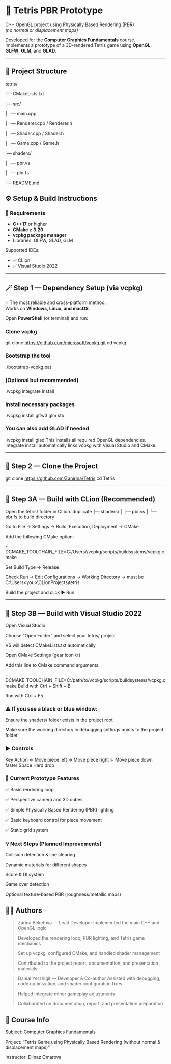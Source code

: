 # 🧱 Tetris PBR Prototype

C++ OpenGL project using Physically Based Rendering (PBR)  
*(no normal or displacement maps)*

Developed for the **Computer Graphics Fundamentals** course.  
Implements a prototype of a 3D-rendered Tetris game using **OpenGL**, **GLFW**, **GLM**, and **GLAD**.

---

## 📁 Project Structure

tetris/

├─ CMakeLists.txt

├─ src/

│ ├─ main.cpp

│ ├─ Renderer.cpp / Renderer.h

│ ├─ Shader.cpp / Shader.h

│ ├─ Game.cpp / Game.h

├─ shaders/


│ ├─ pbr.vs

│ └─ pbr.fs

└─ README.md


## ⚙️ Setup & Build Instructions

### 🧰 Requirements

- **C++17** or higher
- **CMake ≥ 3.20**
- **vcpkg package manager**
- Libraries: GLFW, GLAD, GLM

Supported IDEs:
- ✅ CLion
- ✅ Visual Studio 2022

---

## 🪄 Step 1 — Dependency Setup (via vcpkg)

💡 The most reliable and cross-platform method.  
 Works on **Windows, Linux, and macOS**.

Open **PowerShell** (or terminal) and run:


### Clone vcpkg
git clone https://github.com/microsoft/vcpkg.git
cd vcpkg

### Bootstrap the tool
.\bootstrap-vcpkg.bat

### (Optional but recommended)
.\vcpkg integrate install

### Install necessary packages
.\vcpkg install glfw3 glm stb

### You can also add GLAD if needed
.\vcpkg install glad
This installs all required OpenGL dependencies.
integrate install automatically links vcpkg with Visual Studio and CMake.

---
## 🧠 Step 2 — Clone the Project
git clone https://github.com/Zanirina/Tetris
cd Tetris

---
## 🧩 Step 3A — Build with CLion (Recommended)
Open the tetris/ folder in CLion.
duplicate 
├─ shaders/
│ ├─ pbr.vs
│ └─ pbr.fs
to build directory

Go to
File → Settings → Build, Execution, Deployment → CMake

Add the following CMake option:


-DCMAKE_TOOLCHAIN_FILE=C:/Users/<you>/vcpkg/scripts/buildsystems/vcpkg.cmake

Set Build Type → Release


Check Run → Edit Configurations → Working Directory →
must be C:\Users\<you>\CLionProjects\tetris

Build the project and click ▶ Run

---
## 🧠 Step 3B — Build with Visual Studio 2022
Open Visual Studio

Choose “Open Folder” and select your tetris/ project

VS will detect CMakeLists.txt automatically

Open CMake Settings (gear icon ⚙️)

Add this line to CMake command arguments:


-DCMAKE_TOOLCHAIN_FILE=C:/path/to/vcpkg/scripts/buildsystems/vcpkg.cmake
Build with Ctrl + Shift + B

Run with Ctrl + F5

### ⚠️ If you see a black or blue window:

Ensure the shaders/ folder exists in the project root

Make sure the working directory in debugging settings points to the project folder

### ▶️ Controls
Key	Action
←	Move piece left
→	Move piece right
↓	Move piece down faster
Space	Hard drop

### 🧠  Current Prototype Features
✅ Basic rendering loop

✅ Perspective camera and 3D cubes

✅ Simple Physically Based Rendering (PBR) lighting

✅ Basic keyboard control for piece movement

✅ Static grid system

### 💡 Next Steps (Planned Improvements)
Collision detection & line clearing

Dynamic materials for different shapes

Score & UI system

Game over detection

Optional texture-based PBR (roughness/metallic maps)

## 👩‍💻 Authors
>Zarina Beketova — Lead Developer
>Implemented the main C++ and OpenGL logic
>
>Developed the rendering loop, PBR lighting, and Tetris game mechanics
>
>Set up vcpkg, configured CMake, and handled shader management
>
>Contributed to the project report, documentation, and presentation materials

>Danial Yerzhigit — Developer & Co-author
Assisted with debugging, code optimization, and shader configuration fixes
>
>Helped integrate minor gameplay adjustments
>
>Collaborated on documentation, report, and presentation preparation

## 🏫 Course Info
Subject: Computer Graphics Fundamentals

Project: “Tetris Game using Physically Based Rendering (without normal & displacement maps)”

Instructor: Dilnaz Omarova


